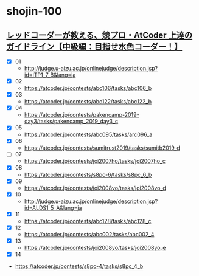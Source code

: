 # shojin-100

## [レッドコーダーが教える、競プロ・AtCoder 上達のガイドライン【中級編：目指せ水色コーダー！】](https://qiita.com/e869120/items/eb50fdaece12be418faa#2-3-%E5%88%86%E9%87%8E%E5%88%A5%E5%88%9D%E4%B8%AD%E7%B4%9A%E8%80%85%E3%81%8C%E8%A7%A3%E3%81%8F%E3%81%B9%E3%81%8D%E9%81%8E%E5%8E%BB%E5%95%8F%E7%B2%BE%E9%81%B8-100-%E5%95%8F)

- [x] 01
  - http://judge.u-aizu.ac.jp/onlinejudge/description.jsp?id=ITP1_7_B&lang=ja
- [x] 02
  - https://atcoder.jp/contests/abc106/tasks/abc106_b
- [x] 03
  - https://atcoder.jp/contests/abc122/tasks/abc122_b
- [x] 04
  - https://atcoder.jp/contests/pakencamp-2019-day3/tasks/pakencamp_2019_day3_c
- [x] 05
  - https://atcoder.jp/contests/abc095/tasks/arc096_a
- [x] 06
  - https://atcoder.jp/contests/sumitrust2019/tasks/sumitb2019_d
- [ ] 07
  - https://atcoder.jp/contests/joi2007ho/tasks/joi2007ho_c
- [x] 08
  - https://atcoder.jp/contests/s8pc-6/tasks/s8pc_6_b
- [x] 09
  - https://atcoder.jp/contests/joi2008yo/tasks/joi2008yo_d
- [x] 10
  - http://judge.u-aizu.ac.jp/onlinejudge/description.jsp?id=ALDS1_5_A&lang=ja
- [x] 11
  - https://atcoder.jp/contests/abc128/tasks/abc128_c
- [x] 12
  - https://atcoder.jp/contests/abc002/tasks/abc002_4
- [x] 13
  - https://atcoder.jp/contests/joi2008yo/tasks/joi2008yo_e
- [x] 14
 - https://atcoder.jp/contests/s8pc-4/tasks/s8pc_4_b
